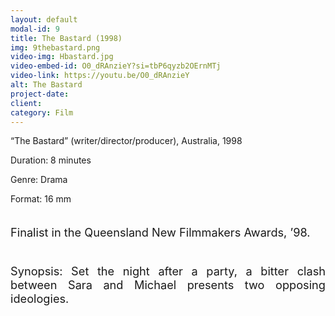 ```yaml
---
layout: default
modal-id: 9
title: The Bastard (1998)
img: 9thebastard.png
video-img: Hbastard.jpg
video-embed-id: O0_dRAnzieY?si=tbP6qyzb2OErnMTj
video-link: https://youtu.be/O0_dRAnzieY
alt: The Bastard
project-date: 
client:
category: Film
---
```


“The Bastard” (writer/director/producer), Australia, 1998

Duration: 8 minutes

Genre: Drama

Format: 16 mm
<div style="height:20px;"></div>
<div style="text-align: justify; font-size: 1.3em;">
Finalist in the Queensland New Filmmakers Awards, ’98.
<div style="height:40px;"></div>
Synopsis: Set the night after a party, a bitter clash between Sara and Michael presents two opposing ideologies.
</div>
